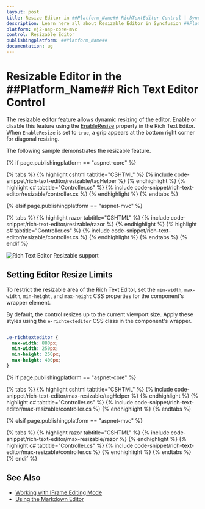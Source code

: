```yaml
---
layout: post
title: Resize Editor in ##Platform_Name## RichTextEditor Control | Syncfusion
description: Learn here all about Resizable Editor in Syncfusion ##Platform_Name## Rich Text Editor control of Syncfusion Essential JS 2 and more.
platform: ej2-asp-core-mvc
control: Resizable Editor
publishingplatform: ##Platform_Name##
documentation: ug
---
```


# Resizable Editor in the ##Platform_Name## Rich Text Editor Control

The resizable editor feature allows dynamic resizing of the editor. Enable or disable this feature using the [EnableResize](https://help.syncfusion.com/cr/aspnetmvc-js2/syncfusion.ej2.richtexteditor.richtexteditor.html#Syncfusion_EJ2_RichTextEditor_RichTextEditor_EnableResize) property in the Rich Text Editor. When `EnableResize` is set to `true`, a grip appears at the bottom right corner for diagonal resizing.

The following sample demonstrates the resizable feature.

{% if page.publishingplatform == "aspnet-core" %}

{% tabs %}
{% highlight cshtml tabtitle="CSHTML" %}
{% include code-snippet/rich-text-editor/resizable/tagHelper %}
{% endhighlight %}
{% highlight c# tabtitle="Controller.cs" %}
{% include code-snippet/rich-text-editor/resizable/controller.cs %}
{% endhighlight %}
{% endtabs %}

{% elsif page.publishingplatform == "aspnet-mvc" %}

{% tabs %}
{% highlight razor tabtitle="CSHTML" %}
{% include code-snippet/rich-text-editor/resizable/razor %}
{% endhighlight %}
{% highlight c# tabtitle="Controller.cs" %}
{% include code-snippet/rich-text-editor/resizable/controller.cs %}
{% endhighlight %}
{% endtabs %}
{% endif %}

![Rich Text Editor Resizable support](./images/Resizable-Editor.png)

## Setting Editor Resize Limits

To restrict the resizable area of the Rich Text Editor, set the `min-width`, `max-width`, `min-height`, and `max-height` CSS properties for the component's wrapper element. 

By default, the control resizes up to the current viewport size. Apply these styles using the `e-richtexteditor`  CSS class in the component's wrapper.

```CSS

.e-richtexteditor {
  max-width: 880px;
  min-width: 250px;
  min-height: 250px;
  max-height: 400px;
}

```

{% if page.publishingplatform == "aspnet-core" %}

{% tabs %}
{% highlight cshtml tabtitle="CSHTML" %}
{% include code-snippet/rich-text-editor/max-resizable/tagHelper %}
{% endhighlight %}
{% highlight c# tabtitle="Controller.cs" %}
{% include code-snippet/rich-text-editor/max-resizable/controller.cs %}
{% endhighlight %}
{% endtabs %}

{% elsif page.publishingplatform == "aspnet-mvc" %}

{% tabs %}
{% highlight razor tabtitle="CSHTML" %}
{% include code-snippet/rich-text-editor/max-resizable/razor %}
{% endhighlight %}
{% highlight c# tabtitle="Controller.cs" %}
{% include code-snippet/rich-text-editor/max-resizable/controller.cs %}
{% endhighlight %}
{% endtabs %}
{% endif %}

## See Also

* [Working with IFrame Editing Mode](./iframe)
* [Using the Markdown Editor](./markdown)